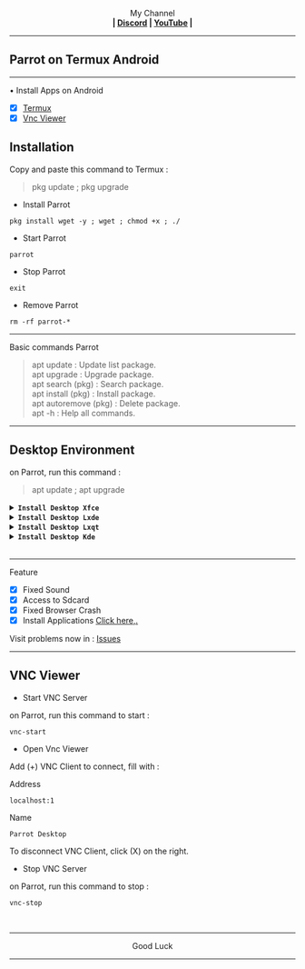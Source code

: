 
<p align="center">My Channel</br><b>
| <a href="https://discord.gg/GCehyym">Discord</a> | <a href="https://youtube.com/channel/UC3sLb7eZCu72iv3G1yUhUHQ">YouTube</a> |</b></p>

---
## Parrot on Termux Android

---
• Install Apps on Android
- [x] [Termux](https://apkcombo.com/id/termux/com.termux)
- [x] [Vnc Viewer](https://play.google.com/store/apps/details?id=com.realvnc.viewer.android)

## Installation

Copy and paste this command to Termux :
> pkg update ; pkg upgrade

* Install Parrot
```
pkg install wget -y ; wget ; chmod +x ; ./
```

* Start Parrot
```
parrot
```

* Stop Parrot
```
exit
```

* Remove Parrot
```
rm -rf parrot-*
```

---
Basic commands Parrot
> apt update : Update list package.</br>
> apt upgrade : Upgrade package.</br>
> apt search (pkg) : Search package.</br>
> apt install (pkg) : Install package.</br>
> apt autoremove (pkg) : Delete package.</br>
> apt -h : Help all commands.


---
## Desktop Environment

on Parrot, run this command :
> apt update ; apt upgrade

<details></br>
<summary><b><code>Install Desktop Xfce</code></b></summary>

![xfce](https://github.com/wahasa/Parrot/assets/69626847/2d5e0156-6f30-4518-9b8a-ccae486b7910)

```
apt install wget -y ; wget https://raw.githubusercontent.com/wahasa/Parrot/main/Desktop/de-xfce.sh ; chmod +x de-xfce.sh ; ./de-xfce.sh
```
</details>

<details></br>
<summary><b><code>Install Desktop Lxde</code></b></summary>

![lxde](https://github.com/wahasa/Parrot/assets/69626847/f73189ed-b0d6-4d56-8efb-103604de5aad)

```
apt install wget -y ; wget https://raw.githubusercontent.com/wahasa/Parrot/main/Desktop/de-lxde.sh ; chmod +x de-lxde.sh ; ./de-lxde.sh
```
</details>

<details></br>
<summary><b><code>Install Desktop Lxqt</code></b></summary>

![lxqt](https://github.com/wahasa/Parrot/assets/69626847/c4f59008-78da-4ad9-ba72-4c7f1b9a2a75)

```
apt install wget -y ; wget https://raw.githubusercontent.com/wahasa/Parrot/main/Desktop/de-lxqt.sh ; chmod +x de-lxqt.sh ; ./de-lxqt.sh
```
</details>

<details></br>
<summary><b><code>Install Desktop Kde</code></b></summary>

![kde](https://github.com/wahasa/Parrot/assets/69626847/44482c3d-5946-4882-bcad-941a6f1e1dad)

```
apt install wget -y ; wget https://raw.githubusercontent.com/wahasa/Parrot/main/Desktop/de-kde.sh ; chmod +x de-kde.sh ; ./de-kde.sh
```
</details>
</br>

---
Feature
- [x] Fixed Sound
- [x] Access to Sdcard
- [x] Fixed Browser Crash
- [x] Install Applications [Click here,.](https://github.com/wahasa/Parrot/tree/main/Apps)

Visit problems now in : [Issues](https://github.com/wahasa/Parrot/issues)

---
## VNC Viewer

* Start VNC Server

on Parrot, run this command to start :
```
vnc-start
```

* Open Vnc Viewer

Add (+) VNC Client to connect, fill with :

Address
```
localhost:1
```

Name
```
Parrot Desktop
```

To disconnect VNC Client, click (X) on the right.

* Stop VNC Server

on Parrot, run this command to stop :
```
vnc-stop
```

</br>

---
<p align="center">Good Luck</p>

---
